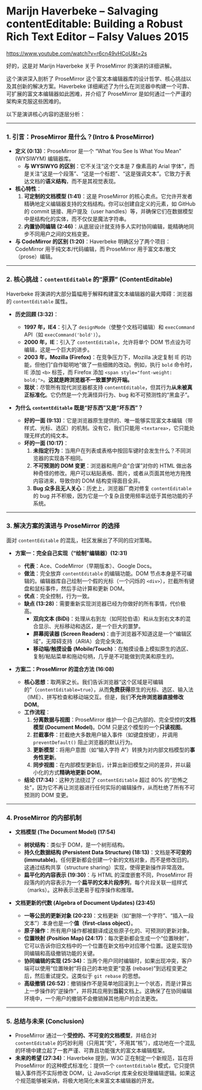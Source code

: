 # Marijn Haverbeke – Salvaging contentEditable: Building a Robust Rich Text Editor – Falsy Values 2015

https://www.youtube.com/watch?v=r6cn49vHCoU&t=2s

好的，这是对 Marijn Haverbeke 关于 ProseMirror 的演讲的详细讲解。

这个演讲深入剖析了 ProseMirror 这个富文本编辑器库的设计哲学、核心挑战以及其创新的解决方案。Haverbeke 详细阐述了为什么在浏览器中构建一个可靠、可扩展的富文本编辑器如此困难，并介绍了 ProseMirror 是如何通过一个严谨的架构来克服这些困难的。

以下是演讲核心内容的逐层分析：

---

### 1. 引言：ProseMirror 是什么？(Intro & ProseMirror)

- **定义 (0:13)**：ProseMirror 是一个 “What You See Is What You Mean” (WYSIWYM) 编辑器库。
  - **与 WYSIWYG 的区别**：它不关注“这个文本是 7 像素高的 Arial 字体”，而是关注“这是一个段落”、“这是一个标题”、“这是强调文本”。它致力于表达文档的**语义结构**，而不是其视觉表现。
- **核心特性**：
  1.  **可定制的文档模型 (1:41)**：这是 ProseMirror 的核心卖点。它允许开发者精确地定义编辑器支持的文档结构。你可以创建自定义的元素，如 GitHub 的 commit 链接、用户提及（user handles）等，并确保它们在数据模型中是结构化的实体，而不仅仅是魔法字符串。
  2.  **内置协同编辑 (2:46)**：从底层设计就支持多人实时协同编辑，能精确地同步不同用户之间的文档变更。
- **与 CodeMirror 的区别 (1:20)**：Haverbeke 明确区分了两个项目：CodeMirror 用于纯文本/代码编辑，而 ProseMirror 用于富文本/散文（prose）编辑。

---

### 2. 核心挑战：`contentEditable` 的“原罪” (ContentEditable)

Haverbeke 将演讲的大部分篇幅用于解释构建富文本编辑器的最大障碍：浏览器的 `contentEditable` 属性。

- **历史回顾 (3:32)**：

  - **1997 年，IE4**：引入了 `designMode`（使整个文档可编辑）和 `execCommand` API（如 `execCommand('bold')`）。
  - **2000 年，IE**：引入了 `contentEditable`，允许将单个 DOM 节点设为可编辑，这是一个巨大的进步。
  - **2003 年，Mozilla (Firefox)**：在竞争压力下，Mozilla 决定复制 IE 的功能，但他们“自作聪明地”做了一些细微的改动。例如，执行 `bold` 命令时，IE 添加 `<b>` 标签，而 Firefox 添加 `<span style="font-weight: bold;">`。**这就是跨浏览器不一致噩梦的开端。**
  - **现状**：尽管所有现代浏览器都支持 `contentEditable`，但其行为**从未被真正标准化**。它仍然是一个充满怪异行为、bug 和不可预测性的“黑盒子”。

- **为什么 `contentEditable` 既是“好东西”又是“坏东西”？**
  - **好的一面 (9:13)**：它是浏览器原生提供的、唯一能够实现富文本编辑（带样式、光标、选区）的机制。没有它，我们只能用 `<textarea>`，它只能处理无样式的纯文本。
  - **坏的一面 (10:17)**：
    1.  **未指定行为**：当用户在列表或表格中按回车键时会发生什么？不同浏览器的实现各不相同。
    2.  **不可预测的 DOM 变更**：浏览器和用户会“合谋”对你的 HTML 做出各种奇怪的修改。用户可以粘贴表格、图片，或者从页面其他地方拖拽内容进来，导致你的 DOM 结构变得面目全非。
    3.  **Bug 众多且无人关心**：历史上，浏览器厂商对修复 `contentEditable` 的 bug 并不积极，因为它是一个复杂且使用频率远低于其他功能的子系统。

---

### 3. 解决方案的演进与 ProseMirror 的选择

面对 `contentEditable` 的混乱，社区发展出了不同的应对策略。

- **方案一：完全自己实现（“绘制”编辑器）(12:31)**

  - **代表**：Ace、CodeMirror（早期版本）、Google Docs。
  - **做法**：完全放弃 `contentEditable` 的编辑功能。DOM 节点本身是不可编辑的。编辑器库自己绘制一个假的光标（一个闪烁的 `<div>`），拦截所有键盘和鼠标事件，然后手动计算和更新 DOM。
  - **优点**：完全控制，行为一致。
  - **缺点 (13:28)**：需要重新实现浏览器已经为你做好的所有事情，代价极高。
    - **双向文本 (BiDi)**：处理从右到左（如阿拉伯语）和从左到右文本的混合显示、光标移动和选区，是一个巨大的噩梦。
    - **屏幕阅读器 (Screen Readers)**：由于浏览器不知道这是一个“编辑区域”，无障碍支持（ARIA）会完全失效。
    - **移动端/触摸设备 (Mobile/Touch)**：在触摸设备上模拟原生的选区、复制/粘贴菜单和拖动句柄，几乎是不可能做到完美和原生的。

- **方案二：ProseMirror 的混合方法 (16:08)**
  - **核心思想**：取两家之长。我们告诉浏览器“这个区域是可编辑的”（`contentEditable=true`），从而**免费获得**原生的光标、选区、输入法（IME）、拼写检查和移动端交互。但是，我们**不允许浏览器直接修改 DOM**。
  - **工作流程**：
    1.  **分离数据与视图**：ProseMirror 维护一个自己内部的、完全受控的**文档模型 (Document Model)**。DOM 只是这个模型的一个**只读视图**。
    2.  **拦截事件**：拦截绝大多数用户输入事件（如键盘按键），并调用 `preventDefault()` 阻止浏览器的默认行为。
    3.  **更新模型**：将用户意图（如“输入字符 A”）转换为对内部文档模型的**事务性更新**。
    4.  **同步视图**：在内部模型更新后，计算出新旧模型之间的差异，并以最小化的方式**精确地更新 DOM**。
  - **结论 (17:34)**：这种方法绕过了 `contentEditable` 超过 80% 的“恐怖之处”，因为它不再让浏览器进行任何实际的编辑操作，从而杜绝了所有不可预测的 DOM 变更。

---

### 4. ProseMirror 的内部机制

- **文档模型 (The Document Model) (17:54)**

  - **树状结构**：类似于 DOM，是一个树形结构。
  - **持久化数据结构 (Persistent Data Structure) (18:13)**：文档是**不可变的 (immutable)**。任何更新都会创建一个新的文档对象，而不是修改旧的。这通过结构共享（structure sharing）实现，使得更新操作非常高效。
  - **扁平化的内容表示 (19:30)**：与 HTML 的深度嵌套不同，ProseMirror 将段落内的内容表示为一个**扁平的文本片段序列**，每个片段关联一组样式（marks）。这种表示法更易于程序操作和推理。

- **文档更新的代数 (Algebra of Document Updates) (23:45)**
  - **一等公民的更新对象 (20:23)**：文档更新（如“删除一个字符”、“插入一段文本”）本身也是一个**值（first-class object）**。
  - **原子操作**：所有用户操作都被翻译成这些原子化的、可预测的更新对象。
  - **位置映射 (Position Map) (24:17)**：每次更新都会生成一个“位置映射”，它可以告诉你旧文档中的一个位置在新文档中对应哪个位置。这是实现协同编辑和高级撤销功能的关键。
  - **协同编辑的实现 (25:34)**：当两个用户同时编辑时，如果出现冲突，客户端可以使用“位置映射”将自己的本地变更“变基 (rebase)”到远程变更之后，然后重试提交。这类似于 `git rebase` 的思想。
  - **高级撤销 (26:52)**：撤销操作不是简单地回滚到上一个状态，而是计算出上一步操作的“逆操作”，并将其应用到**当前**文档上。这确保了在协同编辑环境中，一个用户的撤销不会撤销掉其他用户的合法更改。

---

### 5. 总结与未来 (Conclusion)

- ProseMirror 通过一个**受控的、不可变的文档模型**，并结合对 `contentEditable` 的巧妙利用（只用其“壳”，不用其“核”），成功地在一个混乱的环境中建立起了一套严谨、可靠且功能强大的富文本编辑框架。
- **未来的希望 (27:34)**：Haverbeke 提到，W3C 正在制定一个新规范，旨在将 ProseMirror 的这种模式标准化：提供一个 `contentEditable` 模式，它只提供输入事件而不实际修改 DOM，让 JavaScript 库来全权处理编辑逻辑。如果这个规范能够被采纳，将极大地简化未来富文本编辑器的开发。
